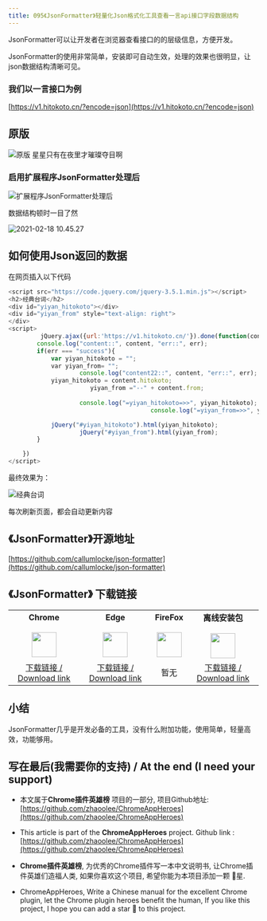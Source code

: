 ```yaml
---
title: 095《JsonFormatter》轻量化Json格式化工具查看一言api接口字段数据结构
---
```


JsonFormatter可以让开发者在浏览器查看接口的的层级信息，方便开发。



JsonFormatter的使用非常简单，安装即可自动生效，处理的效果也很明显，让json数据结构清晰可见。




### 我们以一言接口为例

[https://v1.hitokoto.cn/?encode=json](https://v1.hitokoto.cn/?encode=json)



## 原版



![原版 星星只有在夜里才璀璨夺目啊](https://cdn.fangyuanxiaozhan.com/assets/16136139047321Ehk5Px3.png)

### 启用扩展程序JsonFormatter处理后



![扩展程序JsonFormatter处理后](https://cdn.fangyuanxiaozhan.com/assets/1613613990520CFHtn3pb.png)

数据结构顿时一目了然

![2021-02-18 10.45.27](https://cdn.fangyuanxiaozhan.com/assets/1613616381100e0Zf185w.gif)

## 如何使用Json返回的数据



在网页插入以下代码


```javascript
<script src="https://code.jquery.com/jquery-3.5.1.min.js"></script>
<h2>经典台词</h2>
<div id="yiyan_hitokoto"></div>
<div id="yiyan_from" style="text-align: right">
</div>
<script>
		 jQuery.ajax({url:'https://v1.hitokoto.cn/'}).done(function(content,err){
        console.log("content::", content, "err::", err);
        if(err === "success"){
            var yiyan_hitokoto = "";
            var yiyan_from= "";
					console.log("content22::", content, "err::", err);
            yiyan_hitokoto = content.hitokoto;
					   yiyan_from ="--" + content.from;
					
					console.log("=yiyan_hitokoto=>>", yiyan_hitokoto);
										console.log("=yiyan_from=>>", yiyan_from);

            jQuery("#yiyan_hitokoto").html(yiyan_hitokoto);
					jQuery("#yiyan_from").html(yiyan_from);
        }

    })
</script>
```


最终效果为：

![经典台词](https://cdn.fangyuanxiaozhan.com/assets/1613615517184bwRGhd3M.png)



每次刷新页面，都会自动更新内容




## 《JsonFormatter》开源地址



[https://github.com/callumlocke/json-formatter](https://github.com/callumlocke/json-formatter)



## 《JsonFormatter》 下载链接

<table style="table-layout: fixed;">
<tbody>
<tr>
<td><div style="text-align: center;"><div style="font-weight: bold">Chrome</div><br/><div><img  style="width:50px; height:auto;" src="https://www.v2fy.com/asset/0i/ChromeAppHeroes/page/001_markdown_here.assets/chromeappheroes-chrome-icon.png"/></div></div></td>
<td><div style="text-align: center;" ><div style="font-weight: bold">Edge</div><br/><div><img style="width:50px; height:auto;" src="https://www.v2fy.com/asset/0i/ChromeAppHeroes/page/001_markdown_here.assets/chromeappheroes-edge-icon.png"/></div></div></td>
<td><div style="text-align: center;" ><div style="font-weight: bold">FireFox</div><br/><div><img  style="width:50px; height:auto;" src="https://www.v2fy.com/asset/0i/ChromeAppHeroes/page/001_markdown_here.assets/chromeappheroes-firefox-icon.png"/></div></div></td>
<td><div style="text-align: center;" ><div style="font-weight: bold">离线安装包</div><br/><div><img  style="width:50px; height:auto;" src="https://www.v2fy.com/asset/0i/ChromeAppHeroes/page/001_markdown_here.assets/chromeappheroes-github-download.png"/></div></div></td>
</tr>
<tr>
<td>
<div style="text-align: center;">
<a  href="https://chrome.google.com/webstore/detail/json-formatter/bcjindcccaagfpapjjmafapmmgkkhgoa">下载链接 / Download link</a>
</div>
</td>
<td>
<div style="text-align: center;">
<a href="https://microsoftedge.microsoft.com/addons/detail/json-formatter-for-edge/njpoigijhgbionbfdbaopheedbpdoddi">下载链接 / Download link</a>
</div>
</td>
<td>
<div style="text-align: center;">
暂无
</div>
</td>
<td>
<div style="text-align: center;"><a  href="https://raw.githubusercontent.com/zhaoolee/ChromeAppHeroes/master/backup/095-json-formatter.zip">下载链接 / Download link</a></div>
</td>
</tr>
</tbody>
</table>


## 小结



JsonFormatter几乎是开发必备的工具，没有什么附加功能，使用简单，轻量高效，功能够用。





## 写在最后(我需要你的支持) / At the end (I need your support)

- 本文属于**Chrome插件英雄榜** 项目的一部分, 项目Github地址: [https://github.com/zhaoolee/ChromeAppHeroes](https://github.com/zhaoolee/ChromeAppHeroes)


- This article is part of the **ChromeAppHeroes** project. Github link : [https://github.com/zhaoolee/ChromeAppHeroes](https://github.com/zhaoolee/ChromeAppHeroes) 

- **Chrome插件英雄榜**, 为优秀的Chrome插件写一本中文说明书, 让Chrome插件英雄们造福人类, 如果你喜欢这个项目, 希望你能为本项目添加一颗 🌟星.

- ChromeAppHeroes, Write a Chinese manual for the excellent Chrome plugin, let the Chrome plugin heroes benefit the human, If you like this project, I hope you can add a star 🌟 to this project.

